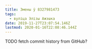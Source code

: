 ```yaml
---
title: Змены ў 8327981473
tags:
  - вуліца Элізы Ажэшка
date: 2019-11-27T23:07:54.146Z
lastmod: 2020-01-16T22:08:46.144Z
---
```


TODO fetch commit history from GitHub?
